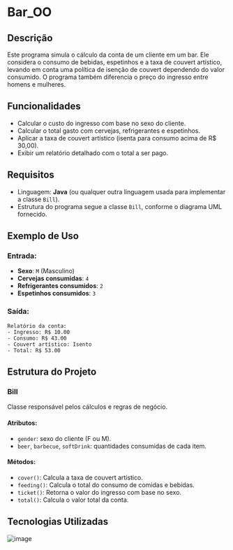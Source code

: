 # Bar_OO

## Descrição
Este programa simula o cálculo da conta de um cliente em um bar. Ele considera o consumo de bebidas, espetinhos e a taxa de couvert artístico, levando em conta uma política de isenção de couvert dependendo do valor consumido. O programa também diferencia o preço do ingresso entre homens e mulheres.

## Funcionalidades
- Calcular o custo do ingresso com base no sexo do cliente.
- Calcular o total gasto com cervejas, refrigerantes e espetinhos.
- Aplicar a taxa de couvert artístico (isenta para consumo acima de R$ 30,00).
- Exibir um relatório detalhado com o total a ser pago.

## Requisitos
- Linguagem: **Java** (ou qualquer outra linguagem usada para implementar a classe `Bill`).
- Estrutura do programa segue a classe `Bill`, conforme o diagrama UML fornecido.

## Exemplo de Uso

### Entrada:
- **Sexo**: `M` (Masculino)  
- **Cervejas consumidas**: `4`  
- **Refrigerantes consumidos**: `2`  
- **Espetinhos consumidos**: `3`  

### Saída:
```text
Relatório da conta:
- Ingresso: R$ 10.00
- Consumo: R$ 43.00
- Couvert artístico: Isento
- Total: R$ 53.00
```

## Estrutura do Projeto

### Bill
Classe responsável pelos cálculos e regras de negócio.

#### Atributos:
- `gender`: sexo do cliente (F ou M).
- `beer`, `barbecue`, `softDrink`: quantidades consumidas de cada item.

#### Métodos:
- `cover()`: Calcula a taxa de couvert artístico.
- `feeding()`: Calcula o total do consumo de comidas e bebidas.
- `ticket()`: Retorna o valor do ingresso com base no sexo.
- `total()`: Calcula o valor total da conta.

## Tecnologias Utilizadas
![image](https://img.shields.io/badge/Java-ED8B00?style=for-the-badge&logo=java&logoColor=white)
